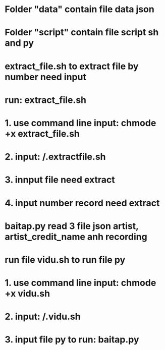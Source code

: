 # Folder "data" contain file data json
# Folder "script" contain file script sh and py

# extract_file.sh to extract file by number need input
# run: extract_file.sh
# 1. use command line input: chmode +x extract_file.sh
# 2. input: /.extractfile.sh
# 3. innput file need extract
# 4. input number record need extract

# baitap.py read 3 file json artist, artist_credit_name anh recording
# run file vidu.sh to run file py 
# 1. use command line input: chmode +x vidu.sh
# 2. input: /.vidu.sh
# 3. input file py to run: baitap.py


